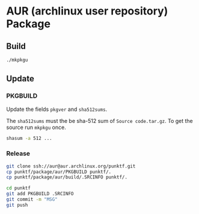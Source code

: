 # AUR (archlinux user repository) Package

## Build

```bash
./mkpkgu
```

## Update

### PKGBUILD

Update the fields `pkgver` and `sha512sums`.

The `sha512sums` must the be sha-512 sum of `Source code.tar.gz`.
To get the source run `mkpkgu` once.

```bash
shasum -a 512 ...
```

### Release

```bash
git clone ssh://aur@aur.archlinux.org/punktf.git
cp punktf/package/aur/PKGBUILD punktf/.
cp punktf/package/aur/build/.SRCINFO punktf/.

cd punktf
git add PKGBUILD .SRCINFO
git commit -m "MSG"
git push
```
